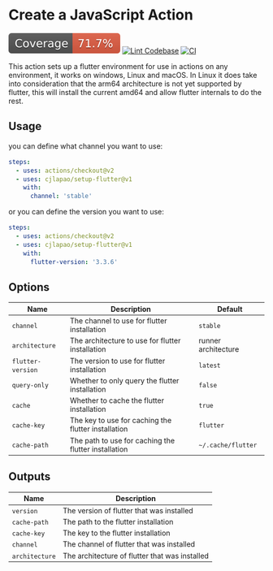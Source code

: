 # Create a JavaScript Action

![coverage](https://raw.githubusercontent.com/cjlapao/setup-flutter-action/main/badges/coverage.svg)
[![Lint Codebase](https://github.com/cjlapao/setup-flutter-action/actions/workflows/linter.yml/badge.svg)](https://github.com/cjlapao/setup-flutter-action/actions/workflows/linter.yml)
[![CI](https://github.com/cjlapao/setup-flutter-action/actions/workflows/ci.yml/badge.svg)](https://github.com/cjlapao/setup-flutter-action/actions/workflows/ci.yml)

This action sets up a flutter environment for use in actions on any environment,
it works on windows, Linux and macOS. In Linux it does take into consideration
that the arm64 architecture is not yet supported by flutter, this will install
the current amd64 and allow flutter internals to do the rest.

## Usage

you can define what channel you want to use:

```yaml
steps:
  - uses: actions/checkout@v2
  - uses: cjlapao/setup-flutter@v1
    with:
      channel: 'stable'
```

or you can define the version you want to use:

```yaml
steps:
  - uses: actions/checkout@v2
  - uses: cjlapao/setup-flutter@v1
    with:
      flutter-version: '3.3.6'
```

## Options

| Name              | Description                                          | Default             |
| ----------------- | ---------------------------------------------------- | ------------------- |
| `channel`         | The channel to use for flutter installation          | `stable`            |
| `architecture`    | The architecture to use for flutter installation     | runner architecture |
| `flutter-version` | The version to use for flutter installation          | `latest`            |
| `query-only`      | Whether to only query the flutter installation       | `false`             |
| `cache`           | Whether to cache the flutter installation            | `true`              |
| `cache-key`       | The key to use for caching the flutter installation  | `flutter`           |
| `cache-path`      | The path to use for caching the flutter installation | `~/.cache/flutter`  |

## Outputs

| Name           | Description                                    |
| -------------- | ---------------------------------------------- |
| `version`      | The version of flutter that was installed      |
| `cache-path`   | The path to the flutter installation           |
| `cache-key`    | The key to the flutter installation            |
| `channel`      | The channel of flutter that was installed      |
| `architecture` | The architecture of flutter that was installed |
